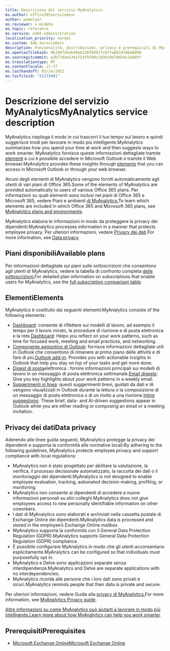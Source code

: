```yaml
---
title: Descrizione del servizio MyAnalytics
ms.author: office365servicedesc
author: pamelaar
ms.reviewer: v-midehm
ms.topic: reference
ms.service: o365-administration
localization_priority: normal
ms.custom: Adm_ServiceDesc
description: Funzionalità, distribuzioni, privacy e prerequisiti di MyAnalytics
ms.openlocfilehash: 9b19dfd5eb40ab136f8491fc87fab02434b88d98
ms.sourcegitcommit: a2b77dae1341753f5f98c3d3b39d70454c3ab05f
ms.translationtype: MT
ms.contentlocale: it-IT
ms.lasthandoff: 03/24/2021
ms.locfileid: "51173491"
---
```

# <a name="myanalytics-service-description"></a><span data-ttu-id="94b9a-103">Descrizione del servizio MyAnalytics</span><span class="sxs-lookup"><span data-stu-id="94b9a-103">MyAnalytics service description</span></span>

<span data-ttu-id="94b9a-104">MyAnalytics riepiloga il modo in cui trascorri il tuo tempo sul lavoro e quindi suggerisce modi per lavorare in modo più intelligente.</span><span class="sxs-lookup"><span data-stu-id="94b9a-104">MyAnalytics summarizes how you spend your time at work and then suggests ways to work smarter.</span></span> <span data-ttu-id="94b9a-105">MyAnalytics fornisce queste informazioni dettagliate tramite [elementi](#elements) a cui è possibile accedere in Microsoft Outlook o tramite il Web browser.</span><span class="sxs-lookup"><span data-stu-id="94b9a-105">MyAnalytics provides these insights through [elements](#elements) that you can access in Microsoft Outlook or through your web browser.</span></span>

<span data-ttu-id="94b9a-106">Alcuni degli elementi di MyAnalytics vengono forniti automaticamente agli utenti di vari piani di Office 365.</span><span class="sxs-lookup"><span data-stu-id="94b9a-106">Some of the elements of MyAnalytics are provided automatically to users of various Office 365 plans.</span></span> <span data-ttu-id="94b9a-107">Per informazioni su quali elementi sono inclusi nei piani di Office 365 e Microsoft 365, vedere Piani e ambienti [di MyAnalytics.](/workplace-analytics/myanalytics/overview/plans-environments)</span><span class="sxs-lookup"><span data-stu-id="94b9a-107">To learn which elements are included in which Office 365 and Microsoft 365 plans, see [MyAnalytics plans and environments](/workplace-analytics/myanalytics/overview/plans-environments).</span></span>  

<span data-ttu-id="94b9a-108">MyAnalytics elabora le informazioni in modo da proteggere la privacy dei dipendenti.</span><span class="sxs-lookup"><span data-stu-id="94b9a-108">MyAnalytics processes information in a manner that protects employee privacy.</span></span> <span data-ttu-id="94b9a-109">Per ulteriori informazioni, vedere [Privacy dei dati](#data-privacy).</span><span class="sxs-lookup"><span data-stu-id="94b9a-109">For more information, see [Data privacy](#data-privacy).</span></span>

## <a name="available-plans"></a><span data-ttu-id="94b9a-110">Piani disponibili</span><span class="sxs-lookup"><span data-stu-id="94b9a-110">Available plans</span></span>

<span data-ttu-id="94b9a-111">Per informazioni dettagliate sui piani sulle sottoscrizioni che consentono agli utenti di MyAnalytics, vedere la tabella di confronto completa [delle sottoscrizioni.](https://www.microsoft.com/microsoft-365/compare-microsoft-365-enterprise-plans)</span><span class="sxs-lookup"><span data-stu-id="94b9a-111">For detailed plan information on subscriptions that enable users for MyAnalytics, see the [full subscription comparison table](https://www.microsoft.com/microsoft-365/compare-microsoft-365-enterprise-plans).</span></span>

## <a name="elements"></a><span data-ttu-id="94b9a-112">Elementi</span><span class="sxs-lookup"><span data-stu-id="94b9a-112">Elements</span></span>

<span data-ttu-id="94b9a-113">MyAnalytics è costituito dai seguenti elementi:</span><span class="sxs-lookup"><span data-stu-id="94b9a-113">MyAnalytics consists of the following elements:</span></span>

* <span data-ttu-id="94b9a-114">[Dashboard](/workplace-analytics/myanalytics/use/dashboard-2): consente di riflettere sui modelli di lavoro, ad esempio il tempo per il lavoro mirato, le procedure di riunione e di posta elettronica e la rete.</span><span class="sxs-lookup"><span data-stu-id="94b9a-114">[Dashboard](/workplace-analytics/myanalytics/use/dashboard-2): Helps you reflect on your work patterns, such as time for focused work, meeting and email practices, and networking.</span></span>
* <span data-ttu-id="94b9a-115">[Componente aggiuntivo di Outlook](/workplace-analytics/myanalytics/use/add-in): fornisce informazioni dettagliate utili in Outlook che consentono di rimanere al primo piano delle attività e di fare di più.</span><span class="sxs-lookup"><span data-stu-id="94b9a-115">[Outlook add-in](/workplace-analytics/myanalytics/use/add-in): Provides you with actionable insights in Outlook that help you stay on top of your tasks and get more done.</span></span>
* <span data-ttu-id="94b9a-116">[Digest di posta](/workplace-analytics/myanalytics/use/email-digest-2)elettronica : fornire informazioni principali sui modelli di lavoro in un messaggio di posta elettronica settimanale.</span><span class="sxs-lookup"><span data-stu-id="94b9a-116">[Email digests](/workplace-analytics/myanalytics/use/email-digest-2): Give you key highlights about your work patterns in a weekly email.</span></span>
* <span data-ttu-id="94b9a-117">[Suggerimenti in linea](/workplace-analytics/myanalytics/use/mya-notifications): questi suggerimenti brevi, guidati da dati e IA vengono visualizzati in Outlook durante la lettura o la composizione di un messaggio di posta elettronica o di un invito a una riunione.</span><span class="sxs-lookup"><span data-stu-id="94b9a-117">[Inline suggestions](/workplace-analytics/myanalytics/use/mya-notifications): These brief, data- and AI-driven suggestions appear in Outlook while you are either reading or composing an email or a meeting invitation.</span></span>

## <a name="data-privacy"></a><span data-ttu-id="94b9a-118">Privacy dei dati</span><span class="sxs-lookup"><span data-stu-id="94b9a-118">Data privacy</span></span>

<span data-ttu-id="94b9a-119">Aderendo alle linee guida seguenti, MyAnalytics protegge la privacy dei dipendenti e supporta la conformità alle normative locali:</span><span class="sxs-lookup"><span data-stu-id="94b9a-119">By adhering to the following guidelines, MyAnalytics protects employee privacy and support compliance with local regulations:</span></span>

* <span data-ttu-id="94b9a-120">MyAnalytics non è stato progettato per abilitare la valutazione, la verifica, il processo decisionale automatizzato, la raccolta dei dati o il monitoraggio dei dipendenti.</span><span class="sxs-lookup"><span data-stu-id="94b9a-120">MyAnalytics is not designed to enable employee evaluation, tracking, automated decision-making, profiling, or monitoring.</span></span>
* <span data-ttu-id="94b9a-121">MyAnalytics non consente ai dipendenti di accedere a nuove informazioni personali su altri colleghi.</span><span class="sxs-lookup"><span data-stu-id="94b9a-121">MyAnalytics does not give employees access to new personally identifiable information on other coworkers.</span></span>
* <span data-ttu-id="94b9a-122">I dati di MyAnalytics sono elaborati e archiviati nella cassetta postale di Exchange Online dei dipendenti.</span><span class="sxs-lookup"><span data-stu-id="94b9a-122">MyAnalytics data is processed and stored in the employee’s Exchange Online mailbox.</span></span>
* <span data-ttu-id="94b9a-123">MyAnalytics supporta la conformità con il General Data Protection Regulation (GDPR).</span><span class="sxs-lookup"><span data-stu-id="94b9a-123">MyAnalytics supports General Data Protection Regulation (GDPR) compliance.</span></span>
* <span data-ttu-id="94b9a-124">È possibile configurare MyAnalytics in modo che gli utenti acconsentano esplicitamente.</span><span class="sxs-lookup"><span data-stu-id="94b9a-124">MyAnalytics can be configured so that individuals must purposefully opt in.</span></span>
* <span data-ttu-id="94b9a-125">MyAnalytics e Delve sono applicazioni separate senza interdipendenze.</span><span class="sxs-lookup"><span data-stu-id="94b9a-125">MyAnalytics and Delve are separate applications with no interdependencies.</span></span>
* <span data-ttu-id="94b9a-126">MyAnalytics ricorda alle persone che i loro dati sono privati e sicuri.</span><span class="sxs-lookup"><span data-stu-id="94b9a-126">MyAnalytics reminds people that their data is private and secure.</span></span>

<span data-ttu-id="94b9a-127">Per ulteriori informazioni, vedere Guida alla [privacy di MyAnalytics.](/workplace-analytics/myanalytics/overview/privacy-guide)</span><span class="sxs-lookup"><span data-stu-id="94b9a-127">For more information, see [MyAnalytics Privacy guide](/workplace-analytics/myanalytics/overview/privacy-guide).</span></span>

<span data-ttu-id="94b9a-128">[Altre informazioni su come MyAnalytics può aiutarti a lavorare in modo più intelligente.](https://products.office.com/business/myanalytics-personal-analytics)</span><span class="sxs-lookup"><span data-stu-id="94b9a-128">[Learn more about how MyAnalytics can help you work smarter](https://products.office.com/business/myanalytics-personal-analytics).</span></span>

## <a name="prerequisites"></a><span data-ttu-id="94b9a-129">Prerequisiti</span><span class="sxs-lookup"><span data-stu-id="94b9a-129">Prerequisites</span></span>

* [<span data-ttu-id="94b9a-130">Microsoft Exchange Online</span><span class="sxs-lookup"><span data-stu-id="94b9a-130">Microsoft Exchange Online</span></span>](./exchange-online-service-description/exchange-online-service-description.md)